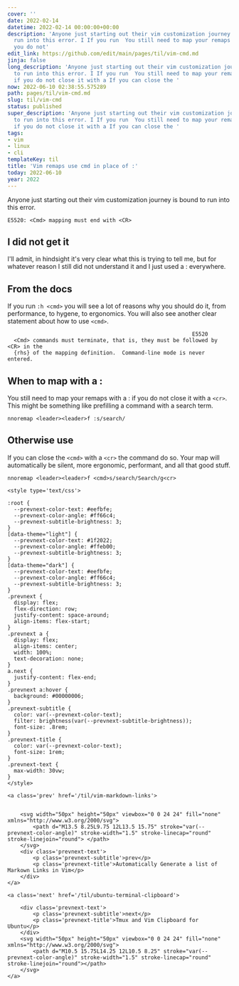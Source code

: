 ```yaml
---
cover: ''
date: 2022-02-14
datetime: 2022-02-14 00:00:00+00:00
description: 'Anyone just starting out their vim customization journey is bound to
  run into this error. I If you run  You still need to map your remaps with a : if
  you do not'
edit_link: https://github.com/edit/main/pages/til/vim-cmd.md
jinja: false
long_description: 'Anyone just starting out their vim customization journey is bound
  to run into this error. I If you run  You still need to map your remaps with a :
  if you do not close it with a If you can close the '
now: 2022-06-10 02:38:55.575289
path: pages/til/vim-cmd.md
slug: til/vim-cmd
status: published
super_description: 'Anyone just starting out their vim customization journey is bound
  to run into this error. I If you run  You still need to map your remaps with a :
  if you do not close it with a If you can close the '
tags:
- vim
- linux
- cli
templateKey: til
title: 'Vim remaps use cmd in place of :'
today: 2022-06-10
year: 2022
---
```


Anyone just starting out their vim customization journey is bound to run into this error.

``` vim
E5520: <Cmd> mapping must end with <CR>
```

## I did not get it

I'll admit, in hindsight it's very clear what this is trying to tell me, but
for whatever reason I still did not understand it and I just used a :
everywhere.

## From the docs


If you run `:h <cmd>` you will see a lot of reasons why you should do it, from
performance, to hygene, to ergonomics.  You will also see another clear
statement about how to use `<cmd>`.

``` vim
                                                          E5520
  <Cmd> commands must terminate, that is, they must be followed by <CR> in the
  {rhs} of the mapping definition.  Command-line mode is never entered.
```

## When to map with a :

You still need to map your remaps with a : if you do not close it with a
`<cr>`.  This might be something like prefilling a command with a search term.

``` vim
nnoremap <leader><leader>f :s/search/
```

## Otherwise use <cmd>

If you can close the `<cmd>` with a `<cr>` the command do so.  Your map will
automatically be silent, more ergonomic, performant, and all that good stuff.

``` vim
nnoremap <leader><leader>f <cmd>s/search/Search/g<cr>
```
<div class='prevnext'>

    <style type='text/css'>

    :root {
      --prevnext-color-text: #eefbfe;
      --prevnext-color-angle: #ff66c4;
      --prevnext-subtitle-brightness: 3;
    }
    [data-theme="light"] {
      --prevnext-color-text: #1f2022;
      --prevnext-color-angle: #ffeb00;
      --prevnext-subtitle-brightness: 3;
    }
    [data-theme="dark"] {
      --prevnext-color-text: #eefbfe;
      --prevnext-color-angle: #ff66c4;
      --prevnext-subtitle-brightness: 3;
    }
    .prevnext {
      display: flex;
      flex-direction: row;
      justify-content: space-around;
      align-items: flex-start;
    }
    .prevnext a {
      display: flex;
      align-items: center;
      width: 100%;
      text-decoration: none;
    }
    a.next {
      justify-content: flex-end;
    }
    .prevnext a:hover {
      background: #00000006;
    }
    .prevnext-subtitle {
      color: var(--prevnext-color-text);
      filter: brightness(var(--prevnext-subtitle-brightness));
      font-size: .8rem;
    }
    .prevnext-title {
      color: var(--prevnext-color-text);
      font-size: 1rem;
    }
    .prevnext-text {
      max-width: 30vw;
    }
    </style>
    
    <a class='prev' href='/til/vim-markdown-links'>
    

        <svg width="50px" height="50px" viewbox="0 0 24 24" fill="none" xmlns="http://www.w3.org/2000/svg">
            <path d="M13.5 8.25L9.75 12L13.5 15.75" stroke="var(--prevnext-color-angle)" stroke-width="1.5" stroke-linecap="round" stroke-linejoin="round"> </path>
        </svg>
        <div class='prevnext-text'>
            <p class='prevnext-subtitle'>prev</p>
            <p class='prevnext-title'>Automatically Generate a list of Markown Links in Vim</p>
        </div>
    </a>
    
    <a class='next' href='/til/ubuntu-terminal-clipboard'>
    
        <div class='prevnext-text'>
            <p class='prevnext-subtitle'>next</p>
            <p class='prevnext-title'>Tmux and Vim Clipboard for Ubuntu</p>
        </div>
        <svg width="50px" height="50px" viewbox="0 0 24 24" fill="none" xmlns="http://www.w3.org/2000/svg">
            <path d="M10.5 15.75L14.25 12L10.5 8.25" stroke="var(--prevnext-color-angle)" stroke-width="1.5" stroke-linecap="round" stroke-linejoin="round"></path>
        </svg>
    </a>
  </div>